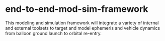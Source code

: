 # end-to-end-mod-sim-framework
This modeling and simulation framework will integrate a variety of internal and external toolsets to target and model ephemeris and vehicle dynamics from balloon ground launch to orbital re-entry.
